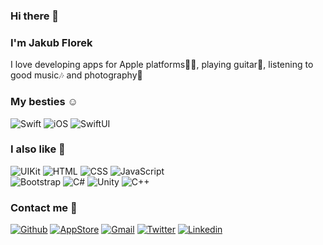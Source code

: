 ### Hi there 👋

### I'm Jakub Florek
I love developing apps for Apple platforms👨‍💻, playing guitar🎸, listening to good music🎶 and photography📸

### My besties ☺️ <br/>
![Swift](https://img.shields.io/badge/Swift-FA7343?style=for-the-badge&logo=swift&logoColor=white)
![iOS](https://img.shields.io/badge/iOS-000000?style=for-the-badge&logo=ios&logoColor=white)
![SwiftUI](https://img.shields.io/badge/SwiftUI-00BDDE?style=for-the-badge&logo=swift&logoColor=white)

### I also like 🙂 <br/>
![UIKit](https://img.shields.io/badge/UIKit-0088F5?style=for-the-badge&logo=apple&logoColor=white)
![HTML](https://img.shields.io/badge/HTML5-E34F26?style=for-the-badge&logo=html5&logoColor=white)
![CSS](https://img.shields.io/badge/CSS-1572B6?style=for-the-badge&logo=css3&logoColor=white)
![JavaScript](https://img.shields.io/badge/JavaScript-F7DF1E?style=for-the-badge&logo=javascript&logoColor=black)
<br/>
![Bootstrap](https://img.shields.io/badge/Bootstrap-563D7C?style=for-the-badge&logo=bootstrap&logoColor=white)
![C#](https://img.shields.io/badge/C%23-239120?style=for-the-badge&logo=c-sharp&logoColor=white)
![Unity](https://img.shields.io/badge/Unity-100000?style=for-the-badge&logo=unity&logoColor=white)
![C++](https://img.shields.io/badge/C%2B%2B-00599C?style=for-the-badge&logo=c%2B%2B&logoColor=white)

### Contact me 🤝
[![Github](https://img.shields.io/badge/-Github-000?style=flat&logo=Github&logoColor=white)](https://github.com/MAJKFL)
[![AppStore](https://img.shields.io/badge/-App_Store-0D96F6?style=flat&logo=app-store&logoColor=white)](https://apps.apple.com/us/developer/miroslaw-florek/id1554556130)
[![Gmail](https://img.shields.io/badge/-Gmail-c14438?style=flat&logo=Gmail&logoColor=white)](mailto:kubaflor23@gmail.com)
[![Twitter](https://img.shields.io/badge/-Twitter-1DA1F2?style=flat&logo=twitter&logoColor=white)](https://twitter.com/MAJKFL)
[![Linkedin](https://img.shields.io/badge/-LinkedIn-blue?style=flat&logo=Linkedin&logoColor=white)](https://www.linkedin.com/in/jakub-florek-ba9378207/)
